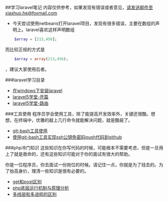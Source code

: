##学习laravel笔记
内容仅供参考，如果发现有错误或者意见，请发送邮件至xiashuo.he@foxmail.com

- 今天尝试使用netbeans打开laravel项目，发现有很多错误，主要在数组的声明上。laravel喜欢这样声明数组
```php
	$array = [213,456];
```
而比较正规的方式是
```php
	$array = array(213,456);
```
，建议大家使用后者。

###laravel学习目录

- [在windows下安装laravel](https://github.com/fooklook/laravelnote/blob/master/%E5%9C%A8windows%E4%B8%8B%E5%AE%89%E8%A3%85laravel.md)
- [laravel5学堂-开篇](https://github.com/fooklook/laravelnote/blob/master/laravel5%E5%AD%A6%E5%A0%82-%E5%BC%80%E7%AF%87.md)
- [laravel5学堂-路由](https://github.com/fooklook/laravelnote/blob/master/laravel5%E5%AD%A6%E5%A0%82-%E8%B7%AF%E7%94%B1.md)

###工具使用
程序员学会使用工具，除了能提高开发效率外，关键还很酷。想想，在终端中，优雅的敲上几行命令就能解决问题，就是酷毙了。

- [git-bash工具使用](https://github.com/fooklook/laravelnote/blob/master/toolnote/git-bash%E5%B7%A5%E5%85%B7%E4%BD%BF%E7%94%A8.md)
- [使用git-bash工具实现ssh公钥免密码push代码到github](使用git-bash工具实现ssh公钥免密码push代码到github.md)

###php冷门知识
这些知识在你写代码的时候，可能根本不需要考虑，但是一旦用上了就是救命的，还有这些知识可能对于你的面试有很大的帮助。

你是一位程序员，你去面试一份岗位的时候。请记住一点，你就是为了钱去的。为了抬高身价，理清一些知识是很有必要的。

- [get和post区别](https://github.com/fooklook/laravelnote/blob/master/phpnote/get%E5%92%8Cpost%E5%8C%BA%E5%88%AB.md)
- [php底层运行机制与原理分析](https://github.com/fooklook/laravelnote/blob/master/phpnote/php%E5%BA%95%E5%B1%82%E8%BF%90%E8%A1%8C%E6%9C%BA%E5%88%B6%E4%B8%8E%E5%8E%9F%E7%90%86%E5%88%86%E6%9E%90.md)
- [多线层和多进程的区别](https://github.com/fooklook/laravelnote/blob/master/phpnote/%E5%A4%9A%E7%BA%BF%E5%B1%82%E5%92%8C%E5%A4%9A%E8%BF%9B%E7%A8%8B%E7%9A%84%E5%8C%BA%E5%88%AB.md)